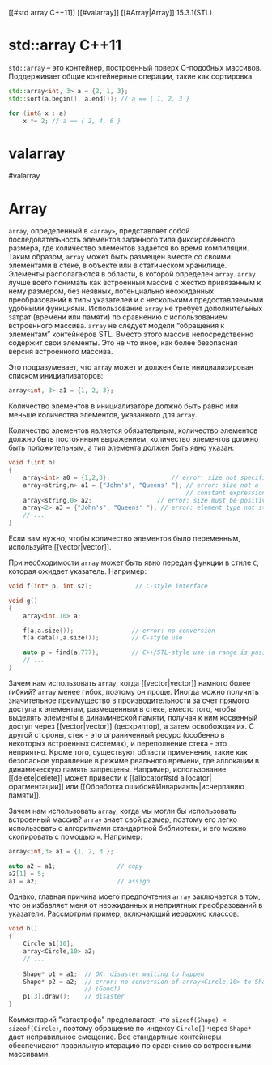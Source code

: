 [[#std array C++11]]
[[#valarray]]
[[#Array|Array]] 15.3.1(STL)


# std::array C++11
`std::array` – это контейнер, построенный поверх C-подобных массивов. Поддерживает общие контейнерные операции, такие как сортировка.
```c++
std::array<int, 3> a = {2, 1, 3}; 
std::sort(a.begin(), a.end()); // a == { 1, 2, 3 } 

for (int& x : a) 
	x *= 2; // a == { 2, 4, 6 }
```

# valarray
#valarray


# Array

`array`, определенный в `<array>`, представляет собой последовательность элементов заданного типа фиксированного размера, где количество элементов задается во время компиляции. Таким образом, `array` может быть размещен вместе со своими элементами в стеке, в объекте или в статическом хранилище. Элементы располагаются в области, в которой определен `array`. `array` лучше всего понимать как встроенный массив с жестко привязанным к нему размером, без неявных, потенциально неожиданных преобразований в типы указателей и с несколькими предоставляемыми удобными функциями. Использование `array` не требует дополнительных затрат (времени или памяти) по сравнению с использованием встроенного массива. `array` не следует модели “обращения к элементам” контейнеров STL. Вместо этого массив непосредственно содержит свои элементы. Это не что иное, как более безопасная версия встроенного массива.

Это подразумевает, что `array` может и должен быть инициализирован списком инициализаторов:
```c++
array<int, 3> a1 = {1, 2, 3};
```

Количество элементов в инициализаторе должно быть равно или меньше количества элементов, указанного для `array`.

Количество элементов является обязательным, количество элементов должно быть постоянным выражением, количество элементов должно быть положительным, а тип элемента должен быть явно указан:
```c++
void f(int n)
{
	array<int> a0 = {1,2,3};                 // error: size not specified
	array<string,n> a1 = {"John's", "Queens' "}; // error: size not a
												 // constant expression
	array<string,0> a2;                  // error: size must be positive
	array<2> a3 = {"John's", "Queens' "}; // error: element type not stated
	// ...
}
```

Если вам нужно, чтобы количество элементов было переменным, используйте [[vector|vector]].

При необходимости `array` может быть явно передан функции в стиле `C`, которая ожидает указатель. Например:
```c++
void f(int* p, int sz);            // C-style interface

void g()
{
	array<int,10> a;

	f(a,a.size());                // error: no conversion
	f(a.data(),a.size());         // C-style use

	auto p = find(a,777);         // C++/STL-style use (a range is passed)
	// ...
}
```

Зачем нам использовать `array`, когда [[vector|vector]] намного более гибкий? `array` менее гибок, поэтому он проще. Иногда можно получить значительное преимущество в производительности за счет прямого доступа к элементам, размещенным в стеке, вместо того, чтобы выделять элементы в динамической памяти, получая к ним косвенный доступ через [[vector|vector]] (дескриптор), а затем освобождая их. С другой стороны, стек - это ограниченный ресурс (особенно в некоторых встроенных системах), и переполнение стека - это неприятно. Кроме того, существуют области применения, такие как безопасное управление в режиме реального времени, где аллокации в динамическую память запрещены. Например, использование [[delete|delete]] может привести к [[allocator#std allocator|фрагментации]] или [[Обработка ошибок#Инварианты|исчерпанию памяти]].

Зачем нам использовать `array`, когда мы могли бы использовать встроенный массив? `array` знает свой размер, поэтому его легко использовать с алгоритмами стандартной библиотеки, и его можно скопировать с помощью `=`. Например:
```c++
array<int,3> a1 = {1, 2, 3 };

auto a2 = a1;                 // copy
a2[1] = 5;
a1 = a2;                      // assign
```

Однако, главная причина моего предпочтения `array` заключается в том, что он избавляет меня от неожиданных и неприятных преобразований в указатели. Рассмотрим пример, включающий иерархию классов:
```c++
void h()
{
	Circle a1[10];
	array<Circle,10> a2;
	// ...
	
	Shape* p1 = a1;  // OK: disaster waiting to happen
	Shape* p2 = a2;  // error: no conversion of array<Circle,10> to Shape*
					 //	(Good!)
	p1[3].draw();    // disaster
}
```

Комментарий ”катастрофа" предполагает, что `sizeof(Shape) < sizeof(Circle)`, поэтому обращение по индексу `Circle[]` через `Shape*` дает неправильное смещение. Все стандартные контейнеры обеспечивают правильную итерацию по сравнению со встроенными массивами.


